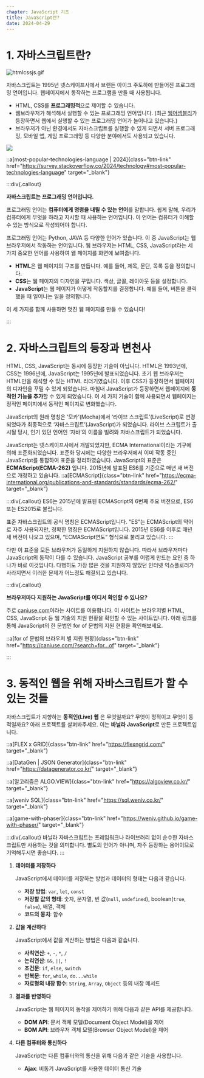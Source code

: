 ```yaml
---
chapter: JavaScript 기초
title: JavaScript란?
date: 2024-04-29
---
```


# 1. 자바스크립트란?

![htmlcssjs.gif](/images/essentials-javascript/chapter01/htmlcssjs.gif)

자바스크립트는 1995년 넷스케이프사에서 브랜든 아이크 주도하에 만들어진 프로그래밍 언어입니다. 웹페이지에서 동작하는 프로그램을 만들 때 사용됩니다.

- HTML, CSS를 **프로그래밍적**으로 제어할 수 있습니다.
- 웹브라우저가 해석해서 실행할 수 있는 프로그래밍 언어입니다. (최근 [웹어셈블리](https://developer.mozilla.org/ko/docs/WebAssembly/Concepts)가 등장하면서 웹에서 실행할 수 있는 프로그래밍 언어가 늘어나고 있습니다.)
- 브라우저가 아닌 환경에서도 자바스크립트를 실행할 수 있게 되면서 서버 프로그래밍, 모바일 앱, 게임 프로그래밍 등 다양한 분야에서도 사용되고 있습니다.

![](/images/essentials-javascript/chapter01/survey.stackoverflow.co_2024_technology.png)

::a[most-popular-technologies-language | 2024]{class="btn-link" href="https://survey.stackoverflow.co/2024/technology#most-popular-technologies-language" target="\_blank"}

:::div{.callout}

**자바스크립트는 프로그래밍 언어입니다.**

프로그래밍 언어는 **컴퓨터에게 명령을 내릴 수 있는 언어**를 말합니다. 쉽게 말해, 우리가 컴퓨터에게 무엇을 하라고 지시할 때 사용하는 언어입니다. 이 언어는 컴퓨터가 이해할 수 있는 방식으로 작성되어야 합니다.

프로그래밍 언어는 Python, JAVA 등 다양한 언어가 있습니다. 이 중 JavaScript는 웹 브라우저에서 작동하는 언어입니다. 웹 브라우저는 HTML, CSS, JavaScript라는 세 가지 중요한 언어를 사용하여 웹 페이지를 화면에 보여줍니다.

- **HTML**은 웹 페이지의 구조를 만듭니다. 예를 들어, 제목, 문단, 목록 등을 정의합니다.
- **CSS**는 웹 페이지의 디자인을 꾸밉니다. 색상, 글꼴, 레이아웃 등을 설정합니다.
- **JavaScript**는 웹 페이지가 어떻게 작동할지를 결정합니다. 예를 들어, 버튼을 클릭했을 때 일어나는 일을 정의합니다.

이 세 가지를 함께 사용하면 멋진 웹 페이지를 만들 수 있습니다!

:::

# 2. 자바스크립트의 등장과 변천사

HTML, CSS, JavaScript는 동시에 등장한 기술이 아닙니다. HTML은 1993년에, CSS는 1996년에, JavaScript는 1995년에 발표되었습니다. 초기 웹 브라우저는 HTML만을 해석할 수 있는 HTML 리더기였습니다. 이후 CSS가 등장하면서 웹페이지의 디자인을 꾸밀 수 있게 되었습니다. 마침내 JavaScript가 등장하면서 웹페이지에 **동적인 기능을 추가**할 수 있게 되었습니다. 이 세 가지 기술이 함께 사용되면서 웹페이지는 정적인 페이지에서 동적인 페이지로 변화했습니다.

JavaScript의 원래 명칭은 ‘모카’(Mocha)에서 ‘라이브 스크립트’(LiveScript)로 변경되었다가 최종적으로 ‘자바스크립트’(JavaScript)가 되었습니다. 라이브 스크립트가 출시될 당시, 인기 있던 언어인 ‘자바’의 이름을 빌려와 자바스크립트가 되었습니다.

JavaScript는 넷스케이프사에서 개발되었지만, ECMA International이라는 기구에 의해 표준화되었습니다. 표준화 당시에는 다양한 브라우저에서 이미 작동 중인 JavaScript를 통합하여 표준을 정리하였습니다. JavaScript의 표준은 **ECMAScript(ECMA-262)** 입니다. 2015년에 발표된 ES6를 기준으로 매년 새 버전으로 개정하고 있습니다.
::a[ECMAScript]{class="btn-link" href="https://ecma-international.org/publications-and-standards/standards/ecma-262/" target="\_blank"}

:::div{.callout}
ES6는 2015년에 발표된 ECMAScript의 6번째 주요 버전으로, ES6 또는 ES2015로 불립니다.

표준 자바스크립트의 공식 명칭은 ECMAScript입니다. "ES"는 ECMAScript의 약어로 자주 사용되지만, 정확한 명칭은 ECMAScript입니다. 2015년 ES6를 이후로 매년 새 버전이 나오고 있으며, “ECMAScript연도” 형식으로 불리고 있습니다.
:::

다만 이 표준을 모든 브라우저가 동일하게 지원하지 않습니다. 따라서 브라우저마다 JavaScript의 동작이 다를 수 있습니다. JavaScript 공부를 어렵게 만드는 요인 중 하나가 바로 이것입니다. 다행히도 가장 많은 것을 지원하지 않았던 인터넷 익스플로러가 사라지면서 이러한 문제가 어느정도 해결되고 있습니다.

:::div{.callout}

**브라우저마다 지원하는 JavaScript를 어디서 확인할 수 있나요?**

주로 [caniuse.com](https://caniuse.com/)이라는 사이트를 이용합니다. 이 사이트는 브라우저별 HTML, CSS, JavaScript 등 웹 기술의 지원 현황을 확인할 수 있는 사이트입니다. 아래 링크를 통해 JavaScript의 한 문법인 for of 문법의 지원 현황을 확인해보세요.

::a[for of 문법의 브라우저 별 지원 현황]{class="btn-link" href="https://caniuse.com/?search=for...of" target="\_blank"}

:::

# 3. 동적인 웹을 위해 자바스크립트가 할 수 있는 것들

자바스크립트가 지향하는 **동적인(Live) 웹** 은 무엇일까요? 무엇이 정적이고 무엇이 동적일까요? 아래 프로젝트를 살펴봐주세요. 이는 **바닐라 JavaScript**로 만든 프로젝트입니다.

::a[FLEX x GRID]{class="btn-link" href="https://flexngrid.com/" target="\_blank"}

::a[DataGen | JSON Generator]{class="btn-link" href="https://datagenerator.co.kr/" target="\_blank"}

::a[알고리즘은 ALGO.VIEW]{class="btn-link" href="https://algoview.co.kr/" target="\_blank"}

::a[weniv SQL]{class="btn-link" href="https://sql.weniv.co.kr/" target="\_blank"}

::a[game-with-phaser]{class="btn-link" href="https://weniv.github.io/game-with-phaser/" target="\_blank"}

:::div{.callout}
바닐라 자바스크립트는 프레임워크나 라이브러리 없이 순수한 자바스크립트만 사용하는 것을 의미합니다. 별도의 언어가 아니며, 자주 등장하는 용어이므로 기억해두시면 좋습니다.
:::

1. **데이터를 저장하다**

   JavaScript에서 데이터를 저장하는 방법과 데이터의 형태는 다음과 같습니다.

   - **저장 방법**: `var`, `let`, `const`
   - **저장할 값의 형태**: 숫자, 문자열, 빈 값(`null`, `undefined`), boolean(`true`, `false`), 배열, 객체
   - **코드의 뭉치**: 함수

2. **값을 계산하다**

   JavaScript에서 값을 계산하는 방법은 다음과 같습니다.

   - **사칙연산**: `+`, `-`, `*`, `/`
   - **논리연산**: `&&`, `||`, `!`
   - **조건문**: `if`, `else`, `switch`
   - **반복문**: `for`, `while`, `do...while`
   - **자료형의 내장 함수**: `String`, `Array`, `Object` 등의 내장 메서드

3. **결과를 반영하다**

   JavaScript는 웹 페이지의 동작을 제어하기 위해 다음과 같은 API를 제공합니다.

   - **DOM API**: 문서 객체 모델(Document Object Model)을 제어
   - **BOM API**: 브라우저 객체 모델(Browser Object Model)을 제어

4. **다른 컴퓨터와 통신하다**

   JavaScript는 다른 컴퓨터와의 통신을 위해 다음과 같은 기술을 사용합니다.

   - **Ajax**: 비동기 JavaScript를 사용한 데이터 통신 기술
